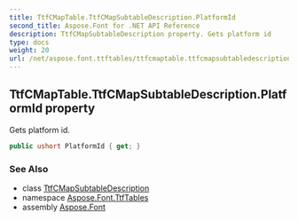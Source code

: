 ```yaml
---
title: TtfCMapTable.TtfCMapSubtableDescription.PlatformId
second_title: Aspose.Font for .NET API Reference
description: TtfCMapSubtableDescription property. Gets platform id
type: docs
weight: 20
url: /net/aspose.font.ttftables/ttfcmaptable.ttfcmapsubtabledescription/platformid/
---
```

## TtfCMapTable.TtfCMapSubtableDescription.PlatformId property

Gets platform id.

```csharp
public ushort PlatformId { get; }
```

### See Also

* class [TtfCMapSubtableDescription](../)
* namespace [Aspose.Font.TtfTables](../../../aspose.font.ttftables/)
* assembly [Aspose.Font](../../../)


